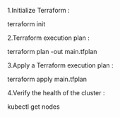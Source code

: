 1.Initialize Terraform :

terraform init

2.Terraform execution plan :

terraform plan -out main.tfplan

3.Apply a Terraform execution plan :

terraform apply main.tfplan

4.Verify the health of the cluster :

kubectl get nodes

